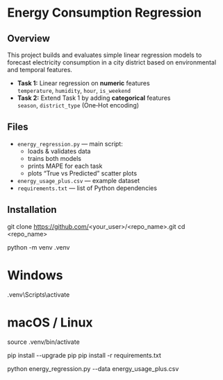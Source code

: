 # Energy Consumption Regression

## Overview

This project builds and evaluates simple linear regression models to forecast electricity consumption in a city district based on environmental and temporal features.

- **Task 1:** Linear regression on **numeric** features  
  `temperature`, `humidity`, `hour`, `is_weekend`  
- **Task 2:** Extend Task 1 by adding **categorical** features  
  `season`, `district_type` (One‑Hot encoding)

## Files

- `energy_regression.py` — main script:  
  - loads & validates data  
  - trains both models  
  - prints MAPE for each task  
  - plots “True vs Predicted” scatter plots  
- `energy_usage_plus.csv` — example dataset  
- `requirements.txt` — list of Python dependencies

## Installation

git clone https://github.com/<your_user>/<repo_name>.git
cd <repo_name>

python -m venv .venv

# Windows
.venv\Scripts\activate

# macOS / Linux
source .venv/bin/activate

pip install --upgrade pip
pip install -r requirements.txt

python energy_regression.py --data energy_usage_plus.csv
